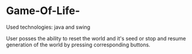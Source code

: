 # Game-Of-Life-
Used technologies: java and swing 

User posses the ability to reset the world and it's seed or stop and resume generation of the world by pressing corresponding buttons. 
